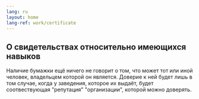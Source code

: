 ```yaml
---
lang: ru
layout: home
lang-ref: work/certificate
---
```


## О свидетельствах относительно имеющихся навыков

Наличие бумажки ещё ничего не говорит о том, что может тот или иной человек,
владельцем которой он является. Доверие к ней будет лишь в том случае, когда у
заведения, которое их выдаёт, будет соотвествующая "репутация" "организации",
которой можно доверять.

